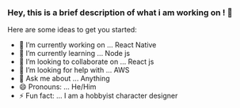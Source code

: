 ### Hey, this is a brief description of what i am working on ! 👋

Here are some ideas to get you started:

- 🔭 I’m currently working on ... React Native
- 🌱 I’m currently learning ... Node js
- 👯 I’m looking to collaborate on ... React js
- 🤔 I’m looking for help with ... AWS
- 💬 Ask me about ... Anything
- 😄 Pronouns: ... He/Him
- ⚡ Fun fact: ... I am a hobbyist character designer 

